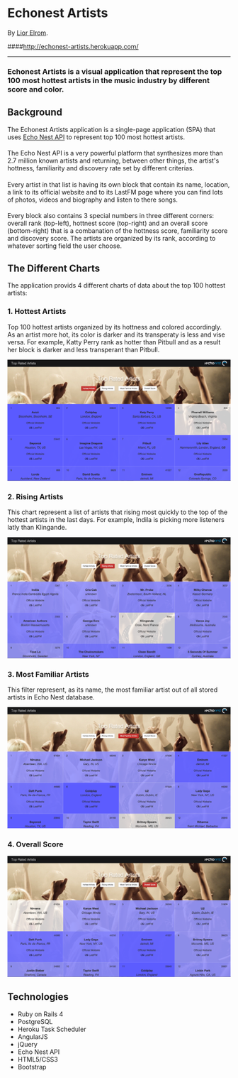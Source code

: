 # Echonest Artists
By [Lior Elrom](http://liormb.com/).

####<http://echonest-artists.herokuapp.com/>

- - -

### Echonest Artists is a visual application that represent the top 100 most hottest artists in the music industry by different score and color.

## Background
The Echonest Artists application is a single-page application (SPA) that uses [Echo Nest API](http://the.echonest.com/) to represent top 100 most hottest artists.
####
The Echo Nest API is a very powerful platform that synthesizes more than 2.7 million known artists and returning, between other things, the artist's hottness, familiarity and discovery rate set by different criterias.
####
Every artist in that list is having its own block that contain its name, location, a link to its official website and to its LastFM page where you can find lots of photos, videos and biography and listen to there songs.
####
Every block also contains 3 special numbers in three different corners: overall rank (top-left), hottnest score (top-right) and an overall score (bottom-right) that is a combanation of the hottness score, familiarity score and discovery score.
The artists are organized by its rank, according to whatever sorting field the user choose.

##  The Different Charts

The application provids 4 different charts of data about the top 100 hottest artists:

### 1. Hottest Artists
Top 100 hottest artists organized by its hottness and colored accordingly. As an artist more hot, its color is darker and its transperaty is less and vise versa.
For example, Katty Perry rank as hotter than Pitbull and as a result her block is darker and less transperant than Pitbull.

![Echonest-Artists](/app/assets/images/screenshots/hottest-artists.png "Hottest Artists")

### 2. Rising Artists
This chart represent a list of artists that rising most quickly to the top of the hottest artists in the last days.
For example, Indila is picking more listeners latly than Klingande.

![Echonest-Artists](/app/assets/images/screenshots/rising-artists.png "Rising Artists")

### 3. Most Familiar Artists
This filter represent, as its name, the most familiar artist out of all stored artists in Echo Nest database.

![Echonest-Artists](/app/assets/images/screenshots/familiar-artists.png "Familiar Artists")

### 4. Overall Score

![Echonest-Artists](/app/assets/images/screenshots/overall-score.png "Overall Score")

###
## Technologies

* Ruby on Rails 4
* PostgreSQL
* Heroku Task Scheduler
* AngularJS
* jQuery
* Echo Nest API
* HTML5/CSS3
* Bootstrap

